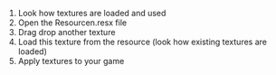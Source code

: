 1. Look how textures are loaded and used
1. Open the Resourcen.resx file
1. Drag drop another texture
1. Load this texture from the resource (look how existing textures are loaded)
1. Apply textures to your game
